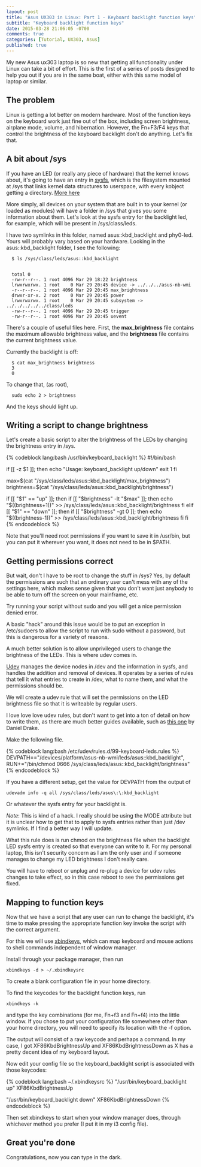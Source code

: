 ```yaml
---
layout: post
title: "Asus UX303 in Linux: Part 1 - Keyboard backlight function keys"
subtitle: "Keyboard backlight function keys"
date: 2015-03-28 21:06:05 -0700
comments: true
categories: [Tutorial, UX303, Asus]
published: true
---
```


My new Asus ux303 laptop is so new that getting all functionality under Linux can take a bit of effort. This is the first of a series of posts designed to help you out if you are in the same boat, either with this same model of laptop or similar.

<!-- more -->

## The problem ##
Linux is getting a lot better on modern hardware. Most of the function keys on the keyboard work just fine out of the box, including screen brightness, airplane mode, volume, and hibernation. However, the Fn+F3/F4 keys that control the brightness of the keyboard backlight don't do anything. Let's fix that.

## A bit about /sys ##
If you have an LED (or really any piece of hardware) that the kernel knows about, it's going to have an entry in [sysfs](https://www.kernel.org/doc/Documentation/filesystems/sysfs.txthttps://www.kernel.org/doc/Documentation/filesystems/sysfs.txt), which is the filesystem mounted at /sys that links kernel data structures to userspace, with every kobject getting a directory. [More here](http://www.win.tue.nl/~aeb/linux/lk/lk-13.html)

More simply, all devices on your system that are built in to your kernel (or loaded as modules) will have a folder in /sys that gives you some information about them. Let's look at the sysfs entry for the backlight led, for example, which will be present in /sys/class/leds.

I have two symlinks in this folder, named asus::kbd\_backlight and phy0-led. Yours will probably vary based on your hardware. Looking in the asus::kbd\_backlight folder, I see the following:

      $ ls /sys/class/leds/asus::kbd_backlight


      total 0
      -rw-r--r--. 1 root 4096 Mar 29 18:22 brightness
      lrwxrwxrwx. 1 root    0 Mar 29 20:45 device -> ../../../asus-nb-wmi
      -r--r--r--. 1 root 4096 Mar 29 20:45 max_brightness
      drwxr-xr-x. 2 root    0 Mar 29 20:45 power
      lrwxrwxrwx. 1 root    0 Mar 29 20:45 subsystem -> ../../../../../class/leds
      -rw-r--r--. 1 root 4096 Mar 29 20:45 trigger
      -rw-r--r--. 1 root 4096 Mar 29 20:45 uevent

There's a couple of useful files here. First, the **max\_brightness** file contains the maximum allowable brightness value, and the **brightness** file contains the current brightness value.

Currently the backlight is off:

      $ cat max_brightness brightness
      3
      0

To change that, (as root),

      sudo echo 2 > brightness

And the keys should light up.


## Writing a script to change brightness ##
Let's create a basic script to alter the brightness of the LEDs by changing the brightness entry in /sys.

{% codeblock lang:bash /usr/bin/keyboard_backlight %}
#!/bin/bash

if [[ -z $1 ]]; then
  echo "Usage: keyboard_backlight up/down"
  exit 1
fi

max=$(cat "/sys/class/leds/asus::kbd_backlight/max_brightness")
brightness=$(cat "/sys/class/leds/asus::kbd_backlight/brightness")

if [[ "$1" == "up" ]]; then
  if [[ "$brightness" -lt "$max" ]]; then
    echo "$((brightness+1))" >> /sys/class/leds/asus\:\:kbd_backlight/brightness
    fi
elif [[ "$1" == "down" ]]; then
  if [[ "$brightness" -gt 0 ]]; then
    echo "$((brightness-1))" >> /sys/class/leds/asus\:\:kbd_backlight/brightness
    fi
fi
{% endcodeblock %}

Note that you'll need root permissions if you want to save it in /usr/bin, but you can put it wherever you want, it does not need to be in $PATH.

## Getting permissions correct ##
But wait, don't I have to be root to change the stuff in /sys? Yes, by default the permissions are such that an ordinary user can't mess with any of the settings here, which makes sense given that you don't want just anybody to be able to turn off the screen on your mainframe, etc.

Try running your script without sudo and you will get a nice permission denied error.

A basic "hack" around this issue would be to put an exception in /etc/sudoers to allow the script to run with sudo without a password, but this is dangerous for a variety of reasons. 

A much better solution is to allow unprivileged users to change the brightness of the LEDs. This is where udev comes in.

[Udev](https://www.kernel.org/pub/linux/utils/kernel/hotplug/udev/udev.html) manages the device nodes in /dev and the information in sysfs, and handles the addition and removal of devices. It operates by a series of rules that tell it what entries to create in /dev, what to name them, and what the permissions should be.

 We will create a udev rule that will set the permissions on the LED brightness file so that it is writeable by regular users.

I love love love udev rules, but don't want to get into a ton of detail on how to write them, as there are much better guides available, such as [this one](http://www.reactivated.net/writing_udev_rules.html) by Daniel Drake. 

Make the following file.

{% codeblock lang:bash /etc/udev/rules.d/99-keyboard-leds.rules %}
DEVPATH=="/devices/platform/asus-nb-wmi/leds/asus::kbd_backlight", RUN+="/bin/chmod 0666 /sys/class/leds/asus::kbd_backlight/brightness"
{% endcodeblock %}

If you have a different setup, get the value for DEVPATH from the output of
    
    udevadm info -q all /sys/class/leds/asus\:\:kbd_backlight

Or whatever the sysfs entry for your backlight is.

_Note_: This is kind of a hack. I really should be using the MODE attribute but it is unclear how to get that to apply to sysfs entries rather than just /dev symlinks. If I find a better way I will update.

What this rule does is run chmod on the brightness file when the backlight LED sysfs entry is created so that everyone can write to it. For my personal laptop, this isn't security concern as I am the only user and if someone manages to change my LED brightness I don't really care.

You will have to reboot or unplug and re-plug a device for udev rules changes to take effect, so in this case reboot to see the permissions get fixed.

## Mapping to function keys ##
Now that we have a script that any user can run to change the backlight, it's time to make pressing the appropriate function key invoke the script with the correct argument.

For this we will use [xbindkeys](http://www.nongnu.org/xbindkeys/xbindkeys.html), which can map keyboard and mouse actions to shell commands independent of window manager.

Install through your package manager, then run

    xbindkeys -d > ~/.xbindkeysrc

To create a blank configuration file in your home directory.

To find the keycodes for the backlight function keys, run

    xbindkeys -k

and type the key combinations (for me, Fn+f3 and Fn+f4) into the little window. If you chose to put your configuration file somewhere other than your home directory, you will need to specify its location with the -f option.

The output will consist of a raw keycode and perhaps a command. In my case, I got XF86KbdBrightnessUp and XF86KbdBrightnessDown as X has a pretty decent idea of my keyboard layout.

Now edit your config file so the keyboard\_backlight script is associated with those keycodes:

{% codeblock lang:bash ~/.xbindkeysrc %}
"/usr/bin/keyboard_backlight up"
  XF86KbdBrightnessUp

"/usr/bin/keyboard_backlight down"
  XF86KbdBrightnessDown
{% endcodeblock %}

Then set xbindkeys to start when your window manager does, through whichever method you prefer (I put it in my i3 config file).

## Great you're done ##
Congratulations, now you can type in the dark.


